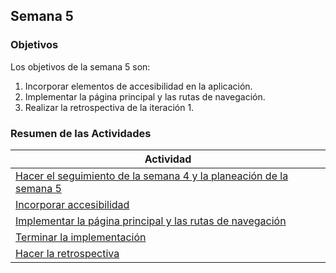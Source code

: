 ## Semana 5

### Objetivos

Los objetivos de la semana 5 son:

1. Incorporar elementos de accesibilidad en la aplicación.
2. Implementar la página principal y las rutas de navegación.
3. Realizar la retrospectiva de la iteración 1.

### Resumen de las Actividades

| Actividad                                                                        |
| -------------------------------------------------------------------------------- |
| [Hacer el seguimiento de la semana 4 y la planeación de la semana 5 ](s5_syp.md) |
| [Incorporar accesibilidad ](s5_accesibilidad.md)                                 |
| [Implementar la página principal y las rutas de navegación](s5_navegacion.md)    |
| [Terminar la implementación](s5_terminar.md)                                     |
| [Hacer la retrospectiva](s5_retrospectiva.md)                                    |
